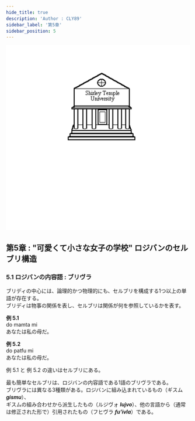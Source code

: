 ```yaml
---
hide_title: true
description: 'Author : CLY89'
sidebar_label: '第5章'
sidebar_position: 5
---
```

  
![chapter5](../../static/img/chapter5.svg)  
  
## 第5章 : "可愛くて小さな女子の学校" ロジバンのセルブリ構造 
  
### 5.1 ロジバンの内容語 : ブリヴラ  
  
ブリディの中心には、論理的かつ物理的にも、セルブリを構成する1つ以上の単語が存在する。  
ブリディは物事の関係を表し、セルブリは関係が何を参照しているかを表す。  
  
**例 5.1**  
do mamta mi  
あなたは私の母だ。  
  
**例 5.2**  
do patfu mi  
あなたは私の母だ。  
  
例 5.1 と 例 5.2 の違いはセルブリにある。  
  
最も簡単なセルブリは、ロジバンの内容語である1語のブリヴラである。  
ブリヴラには異なる3種類がある。ロジバンに組み込まれているもの（ギスム **_gismu_**）、  
ギスムの組み合わせから派生したもの（ルジヴォ **_lujvo_**）、他の言語から（通常は修正された形で）引用されたもの（フヒヴラ **_fu'ivla_**）である。  

